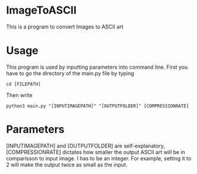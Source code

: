 # ImageToASCII
This is a program to convert Images to ASCII art
# Usage
This program is used by inputting parameters into command line. First you have to go the directory of the main.py file by typing 
```
cd [FILEPATH]
```
Then write
```
python3 main.py "[INPUTIMAGEPATH]" "[OUTPUTFOLDER]" [COMPRESSIONRATE]
```
# Parameters
[INPUTIMAGEPATH] and [OUTPUTFOLDER] are self-explanatory, [COMPRESSIONRATE] dictates how smaller the output ASCII art will be in comparisson to input image. I has to be an integer. For example, setting it to 2 will make the output twice as small as the input.
